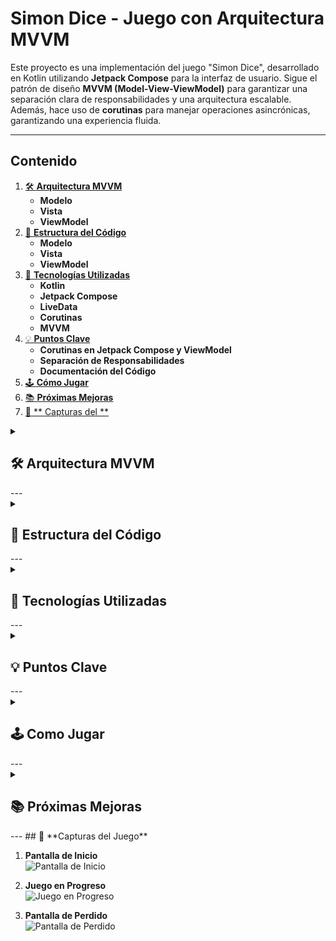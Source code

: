 # Simon Dice - Juego con Arquitectura MVVM

Este proyecto es una implementación del juego "Simon Dice", desarrollado en Kotlin utilizando **Jetpack Compose** para la interfaz de usuario. Sigue el patrón de diseño **MVVM (Model-View-ViewModel)** para garantizar una separación clara de responsabilidades y una arquitectura escalable. Además, hace uso de **corutinas** para manejar operaciones asincrónicas, garantizando una experiencia fluida.

---
## Contenido

1. [🛠️ **Arquitectura MVVM**](#arquitectura-mvvm)
    - **Modelo**
    - **Vista**
    - **ViewModel**
2. [📜 **Estructura del Código**](#estructura-del-código)
    - **Modelo**
    - **Vista**
    - **ViewModel**
3. [🚀 **Tecnologías Utilizadas**](#tecnologías-utilizadas)
    - **Kotlin**
    - **Jetpack Compose**
    - **LiveData**
    - **Corutinas**
    - **MVVM**
4. [💡 **Puntos Clave**](#puntos-clave)
    - **Corutinas en Jetpack Compose y ViewModel**
    - **Separación de Responsabilidades**
    - **Documentación del Código**
5. [🕹️ **Cómo Jugar**](#cómo-jugar)
6. [📚 **Próximas Mejoras**](#próximas-mejoras)
7. [🎨 ** Capturas del **](#próximas-mejoras)

<details>

  <summary id="arquitectura-mvvm"><h2><b>🛠️ Arquitectura MVVM</b></h2></summary>

El proyecto está estructurado en tres componentes principales, según el patrón MVVM:

### **Modelo (Model)**
- El modelo se encarga de almacenar y gestionar los datos del juego.
- Contiene:
    - **Datos:**
        - Variables observables como la ronda, gestionadas con `MutableLiveData`.
        - Enumeraciones para definir colores y estados del juego.
    - **ButtonData:** Clase que estructura la información de cada botón (color y forma).

### **Vista (View)**
- La interfaz de usuario se encuentra en la función composable `IU`.
- Controles principales:
    - Botones de colores interactivos con cambios visuales dinámicos.
    - Un botón para iniciar o reiniciar el juego.
- La vista observa cambios de estado a través de **LiveData** y responde de manera reactiva.

### **ViewModel**
- El **ViewModel** actúa como intermediario entre la vista y el modelo.
- Gestiona el estado del juego (`Estados`) y la lógica de la secuencia de colores.
- Se utiliza `viewModelScope` para manejar operaciones asincrónicas con **corutinas** como:
    - Mostrar la secuencia de colores al usuario.
    - Asegurar intervalos entre las animaciones y transiciones de estado.

</details>
---

<details>

  <summary id="estructura-del-código"><h2><b>📜 Estructura del Código</b></h2></summary>

### **Modelo**
1. **`Datos`**: Contiene variables globales como la ronda (`MutableLiveData`) y el número base.
2. **`ColorButton`**: Enum que define los colores del juego, asociados a valores únicos.
3. **`ButtonData`**: Clase para estructurar datos relacionados con los botones.
4. **`Estados`**: Enum que define los posibles estados del juego:
    - `INICIO`: El juego está en la pantalla inicial.
    - `GENERANDO`: La secuencia de colores se está mostrando.
    - `ADIVINANDO`: El jugador intenta repetir la secuencia.
    - `PERDIDO`: El jugador ha fallado.

### **Vista**
- Composables principales:
    - **`IU`**: Gestiona la estructura general de la interfaz.
    - **`Boton_Start`**: Botón para iniciar o reiniciar el juego.
    - **`Botones`**: Representa los botones de colores, actualizados dinámicamente según el estado del juego.
- Usa **`observeAsState`** para responder a cambios en el `LiveData` del ViewModel.

### **ViewModel**
1. **`empezarJugar()`**: Inicia el juego limpiando la secuencia y añadiendo un color inicial.
2. **`mostrarSecuencia()`**: Utiliza **corutinas** para mostrar la secuencia de colores con un intervalo de tiempo.
3. **`compararColorSeleccionado(colorSeleccionado)`**: Verifica si el color seleccionado es correcto y avanza en la secuencia o termina el juego.
4. **`agregarColorASecuencia()`**: Añade un color aleatorio a la secuencia y actualiza el estado de la ronda.

</details>
---

<details>

<summary id="tecnologías-utilizadas"><h2><b>🚀 Tecnologías Utilizadas</b></h2></summary>

- **Kotlin**: Lenguaje principal del proyecto.
- **Jetpack Compose**: Para la creación de la interfaz de usuario declarativa.
- **LiveData**: Para la observación de datos reactivos.
- **Corutinas**: Para manejar tareas asincrónicas dentro del ViewModel.
- **MVVM**: Arquitectura de diseño para una separación clara de responsabilidades.

</details>
---

<details>

  <summary id="puntos-clave"><h2><b>💡 Puntos Clave</b></h2></summary>
## 💡 ****

1. **Corutinas en Jetpack Compose y ViewModel**:
    - Se utiliza `viewModelScope.launch` para manejar animaciones asincrónicas y cambios de estado fluidos.
    - `delay` permite pausar entre las animaciones de colores para simular el parpadeo.

2. **Separación de Responsabilidades**:
    - Las funciones de lógica de juego y manipulación de datos residen completamente en el ViewModel.
    - La vista es responsable únicamente de mostrar los datos y reaccionar a los eventos emitidos desde el ViewModel.

3. **Documentación del Código**:
    - Cada clase, función y componente está claramente comentado.
    - Los comentarios explican el propósito y funcionamiento de cada sección.

</details>
---
<details>

  <summary id="cómo-jugar"><h2><b>🕹️ Como Jugar</b></h2></summary>

1. Presiona el botón "Start" para iniciar el juego.
2. Observa la secuencia de colores generada automáticamente.
3. Repite la secuencia presionando los botones en el orden correcto.
4. Si fallas, el juego termina y puedes reiniciarlo.

</details>
---

<details>

  <summary id="próximas-mejoras"><h2><b>📚 Próximas Mejoras</b></h2></summary>
- Agregar niveles de dificultad con secuencias más largas.
- Incluir sonidos asociados a cada color para mejorar la experiencia del usuario.
- Guardar el puntaje más alto en memoria persistente.

</details>
---
## 🎨 **Capturas del Juego**

1. **Pantalla de Inicio**  
   ![Pantalla de Inicio](Inicio.png)

2. **Juego en Progreso**  
   ![Juego en Progreso](En_juego.png)

3. **Pantalla de Perdido**  
   ![Pantalla de Perdido](perdiste.png)